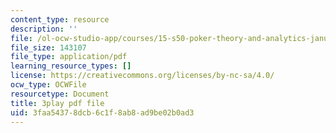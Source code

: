 ```yaml
---
content_type: resource
description: ''
file: /ol-ocw-studio-app/courses/15-s50-poker-theory-and-analytics-january-iap-2015/3faa54378dcb6c1f8ab8ad9be02b0ad3_IZZ4y5GfdOU.pdf
file_size: 143107
file_type: application/pdf
learning_resource_types: []
license: https://creativecommons.org/licenses/by-nc-sa/4.0/
ocw_type: OCWFile
resourcetype: Document
title: 3play pdf file
uid: 3faa5437-8dcb-6c1f-8ab8-ad9be02b0ad3
---
```

